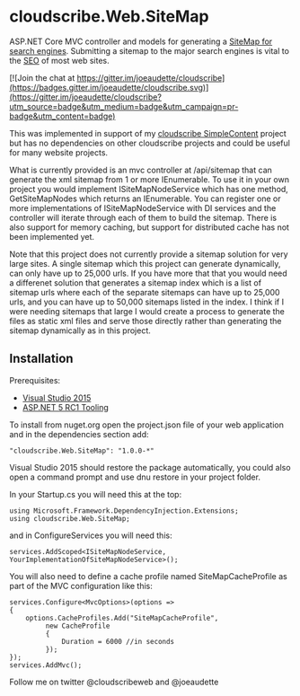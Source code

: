 # cloudscribe.Web.SiteMap
ASP.NET Core MVC controller and models for generating a [SiteMap for search engines](http://www.sitemaps.org/). Submitting a sitemap to the major search engines is vital to the [SEO](https://en.wikipedia.org/wiki/Search_engine_optimization) of most web sites.

[![Join the chat at https://gitter.im/joeaudette/cloudscribe](https://badges.gitter.im/joeaudette/cloudscribe.svg)](https://gitter.im/joeaudette/cloudscribe?utm_source=badge&utm_medium=badge&utm_campaign=pr-badge&utm_content=badge)

This was implemented in support of my [cloudscribe SimpleContent](https://github.com/joeaudette/cloudscribe.SimpleContent) project but has no dependencies on other cloudscribe projects and could be useful for many website projects.

What is currently provided is an mvc controller at /api/sitemap that can generate the xml sitemap from 1 or more IEnumerable<ISiteMapNode>. To use it in your own project you would implement ISiteMapNodeService which has one method, GetSiteMapNodes which returns an IEnumerable<ISiteMapNode>. You can register one or more implementations of ISiteMapNodeService with DI services and the controller will iterate through each of them to build the sitemap. There is also support for memory caching, but support for distributed cache has not been implemented yet.

Note that this project does not currently provide a sitemap solution for very large sites. A single sitemap which this project can generate dynamically, can only have up to 25,000 urls. If you have more that that you would need a differenet solution that generates a sitemap index which is a list of sitemap urls where each of the separate sitemaps can have up to 25,000 urls, and you can have up to 50,000 sitemaps listed in the index. I think if I were needing sitemaps that large I would create a process to generate the files as static xml files and serve those directly rather than generating the sitemap dynamically as in this project.


## Installation

Prerequisites:

*  [Visual Studio 2015](https://www.visualstudio.com/en-us/downloads) 
*  [ASP.NET 5 RC1 Tooling](https://get.asp.net/) 

To install from nuget.org open the project.json file of your web application and in the dependencies section add:

    "cloudscribe.Web.SiteMap": "1.0.0-*"
    
Visual Studio 2015 should restore the package automatically, you could also open a command prompt and use dnu restore in your project folder.

In your Startup.cs you will need this at the top: 

    using Microsoft.Framework.DependencyInjection.Extensions;
    using cloudscribe.Web.SiteMap;

and in ConfigureServices you will need this:

    services.AddScoped<ISiteMapNodeService, YourImplementationOfSiteMapNodeService>();
	
You will also need to define a cache profile named SiteMapCacheProfile as part of the MVC configuration like this:

    services.Configure<MvcOptions>(options =>
	{
		options.CacheProfiles.Add("SiteMapCacheProfile",
			 new CacheProfile
			 {
				 Duration = 6000 //in seconds
			 });
	});
	services.AddMvc();
    

Follow me on twitter @cloudscribeweb and @joeaudette

